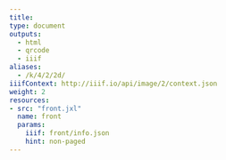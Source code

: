```yaml
---
title:
type: document
outputs:
  - html
  - qrcode
  - iiif
aliases:
  - /k/4/2/2d/
iiifContext: http://iiif.io/api/image/2/context.json
weight: 2
resources:
- src: "front.jxl"
  name: front
  params:
    iiif: front/info.json
    hint: non-paged
---
```

